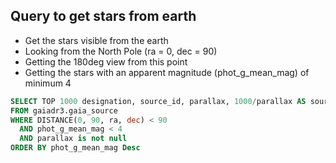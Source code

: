 ## Query to get stars from earth 

- Get the stars visible from the earth
- Looking from the North Pole (ra = 0, dec = 90)
- Getting the 180deg view from this point
- Getting the stars with an apparent magnitude (phot_g_mean_mag) of minimum 4

```sql
SELECT TOP 1000 designation, source_id, parallax, 1000/parallax AS source_distance, ra, dec, phot_g_mean_mag as apparent_magnitude, DISTANCE(0, 90, ra, dec) AS ang_sep
FROM gaiadr3.gaia_source
WHERE DISTANCE(0, 90, ra, dec) < 90
  AND phot_g_mean_mag < 4
  AND parallax is not null
ORDER BY phot_g_mean_mag Desc